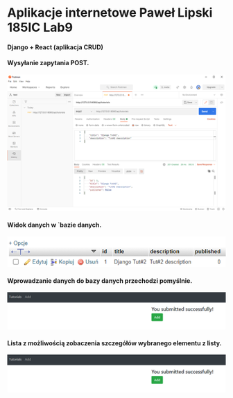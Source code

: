 # Aplikacje internetowe Paweł Lipski 185IC Lab9

#### Django + React (aplikacja CRUD)
#### Wysyłanie zapytania POST.

<img src='screenshots/obraz1.png' />

#### Widok danych w `bazie danych.

<img src='screenshots/obraz2.png' />

#### Wprowadzanie danych do bazy danych przechodzi pomyślnie.

<img src='screenshots/obraz3.png' />

#### Lista z możliwością zobaczenia szczegółów wybranego elementu z listy.

<img src='screenshots/obraz3.png' />